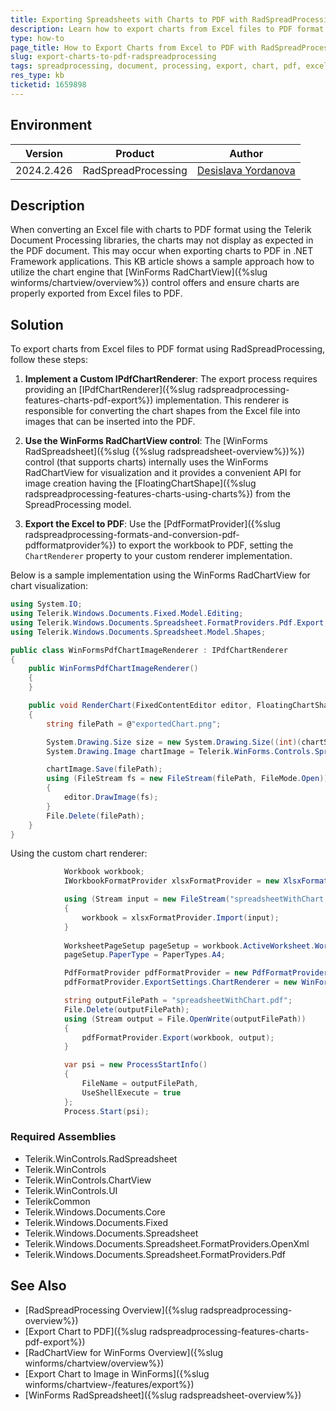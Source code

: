 ```yaml
---
title: Exporting Spreadsheets with Charts to PDF with RadSpreadProcessing and WinForms RadChartView
description: Learn how to export charts from Excel files to PDF format using RadSpreadProcessing, including handling chart images with the WinForms ChartView control.
type: how-to
page_title: How to Export Charts from Excel to PDF with RadSpreadProcessing and WinForms RadChartView
slug: export-charts-to-pdf-radspreadprocessing
tags: spreadprocessing, document, processing, export, chart, pdf, excel, image, winforms, sheet, worksheet, xslx
res_type: kb
ticketid: 1659898
---
```


## Environment

| Version | Product | Author | 
| --- | --- | ---- | 
| 2024.2.426| RadSpreadProcessing |[Desislava Yordanova](https://www.telerik.com/blogs/author/desislava-yordanova)| 

## Description

When converting an Excel file with charts to PDF format using the Telerik Document Processing libraries, the charts may not display as expected in the PDF document. This may occur when exporting charts to PDF in .NET Framework applications. This KB article shows a sample approach how to utilize the chart engine that [WinForms RadChartView]({%slug winforms/chartview/overview%}) control offers and ensure charts are properly exported from Excel files to PDF.

## Solution

To export charts from Excel files to PDF format using RadSpreadProcessing, follow these steps:

1. **Implement a Custom IPdfChartRenderer**: The export process requires providing an [IPdfChartRenderer]({%slug radspreadprocessing-features-charts-pdf-export%}) implementation. This renderer is responsible for converting the chart shapes from the Excel file into images that can be inserted into the PDF. 

2. **Use the WinForms RadChartView control**: The [WinForms RadSpreadsheet]({%slug ({%slug radspreadsheet-overview%})%}) control (that supports charts) internally uses the WinForms RadChartView for visualization and it provides a convenient API for image creation having the [FloatingChartShape]({%slug radspreadprocessing-features-charts-using-charts%}) from the SpreadProcessing model.

3. **Export the Excel to PDF**: Use the [PdfFormatProvider]({%slug radspreadprocessing-formats-and-conversion-pdf-pdfformatprovider%}) to export the workbook to PDF, setting the `ChartRenderer` property to your custom renderer implementation.

Below is a sample implementation using the WinForms RadChartView for chart visualization:

```csharp
using System.IO;
using Telerik.Windows.Documents.Fixed.Model.Editing;
using Telerik.Windows.Documents.Spreadsheet.FormatProviders.Pdf.Export;
using Telerik.Windows.Documents.Spreadsheet.Model.Shapes;

public class WinFormsPdfChartImageRenderer : IPdfChartRenderer
{
    public WinFormsPdfChartImageRenderer()
    {
    }

    public void RenderChart(FixedContentEditor editor, FloatingChartShape chartShape)
    {
        string filePath = @"exportedChart.png";

        System.Drawing.Size size = new System.Drawing.Size((int)(chartShape.Width), (int)(chartShape.Height + 10));
        System.Drawing.Image chartImage = Telerik.WinForms.Controls.Spreadsheet.Layers.ChartModelToImageConverter.GetImageFromFloatingChartShape(chartShape, size);

        chartImage.Save(filePath);
        using (FileStream fs = new FileStream(filePath, FileMode.Open))
        {
            editor.DrawImage(fs);
        }
        File.Delete(filePath);
    }
}
```

Using the custom chart renderer:

```csharp
            Workbook workbook;
            IWorkbookFormatProvider xlsxFormatProvider = new XlsxFormatProvider();

            using (Stream input = new FileStream("spreadsheetWithChart.xlsx", FileMode.Open))
            {
                workbook = xlsxFormatProvider.Import(input);
            }
            
            WorksheetPageSetup pageSetup = workbook.ActiveWorksheet.WorksheetPageSetup;
            pageSetup.PaperType = PaperTypes.A4;

            PdfFormatProvider pdfFormatProvider = new PdfFormatProvider();
            pdfFormatProvider.ExportSettings.ChartRenderer = new WinFormsPdfChartImageRenderer(); // new WpfPdfChartImageRenderer();

            string outputFilePath = "spreadsheetWithChart.pdf";
            File.Delete(outputFilePath);
            using (Stream output = File.OpenWrite(outputFilePath))
            {
                pdfFormatProvider.Export(workbook, output);
            }

            var psi = new ProcessStartInfo()
            {
                FileName = outputFilePath,
                UseShellExecute = true
            };
            Process.Start(psi);    
```

### Required Assemblies

* Telerik.WinControls.RadSpreadsheet
* Telerik.WinControls
* Telerik.WinControls.ChartView
* Telerik.WinControls.UI
* TelerikCommon
* Telerik.Windows.Documents.Core
* Telerik.Windows.Documents.Fixed
* Telerik.Windows.Documents.Spreadsheet
* Telerik.Windows.Documents.Spreadsheet.FormatProviders.OpenXml
* Telerik.Windows.Documents.Spreadsheet.FormatProviders.Pdf

## See Also

- [RadSpreadProcessing Overview]({%slug radspreadprocessing-overview%})
- [Export Chart to PDF]({%slug radspreadprocessing-features-charts-pdf-export%})
- [RadChartView for WinForms Overview]({%slug winforms/chartview/overview%})
- [Export Chart to Image in WinForms]({%slug winforms/chartview-/features/export%})
- [WinForms RadSpreadsheet]({%slug radspreadsheet-overview%})
